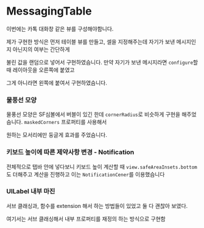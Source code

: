 #  MessagingTable

이번에는 카톡 대화창 같은 뷰를 구성해야함니다.

제가 구현한 방식은 먼저 테이블 뷰를 만들고, 셀을 지정해주는데 자기가 보낸 메시지인지 아닌지의 여부는 간단하게

불린 값을 랜덤으로 넣어서 구현하였슴니다. 만약 자기가 보낸 메시지라면 `configure`할 때 레이아웃을 오른쪽에 붙였고

그게 아니라면 왼쪽에 붙여서 구현하였슴니다.

### 물풍선 모양

물풍선 모양은 SF심볼에서 버블이 있긴 한데 `cornerRadius`로 비슷하게 구현을 해주었슴니다. `maskedCorners` 프로퍼티를 사용해서

원하는 모서리에만 둥글게 효과를 주었슴니다.

### 키보드 높이에 따른 제약사항 변경 - Notification

전체적으로 탭바 안에 넣다보니 키보드 높이 계산할 때 `view.safeAreaInsets.bottom`도 더해주고 계산을 진행하고 이는 `NotificationCener`를 이용했슴니다

### UILabel 내부 마진

서브 클래싱과, 함수를 extension 해서 하는 방법들이 있었고 둘 다 괜찮아 보였다.

여기서는 서브 클래싱해서 내부 프로퍼티를 재정의 하는 방식으로 구현함


